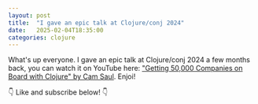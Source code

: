 ```yaml
---
layout: post
title:  "I gave an epic talk at Clojure/conj 2024"
date:   2025-02-04T18:35:00
categories: clojure
---
```


What's up everyone. I gave an epic talk at Clojure/conj 2024 a few months back, you can watch it on YouTube here:
["Getting 50,000 Companies on Board with Clojure" by Cam Saul](https://youtu.be/vUe3slLHk20?si=SP6yaqaFv06nS2f2). Enjoi!

👇 Like and subscribe below! 👇
